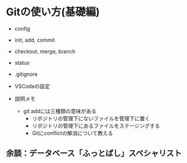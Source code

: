 # Gitの使い方(基礎編)

* config
* init, add, commit
* checkout, merge, branch
* status
* .gitignore
* VSCodeの設定

* 説明メモ
  * git addには三種類の意味がある
    * リポジトリの管理下にないファイルを管理下に置く
    * リポジトリの管理下にあるファイルをステージングする
    * Gitにconflictの解消について教える

## 余談：データベース「ふっとばし」スペシャリスト

